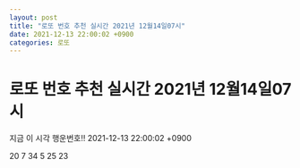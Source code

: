 ```yaml
---
layout: post
title: "로또 번호 추천 실시간 2021년 12월14일07시"
date: 2021-12-13 22:00:02 +0900
categories: 로또
---
```


# 로또 번호 추천 실시간 2021년 12월14일07시

지금 이 시각 행운번호!! 2021-12-13 22:00:02 +0900

 20  7  34  5  25  23 

